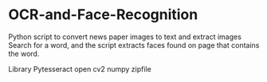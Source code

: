 # OCR-and-Face-Recognition
Python script to convert news paper images to text and extract images
Search for a word, and the script extracts faces found on page that contains the word.

Library 
Pytesseract
open cv2
numpy
zipfile

